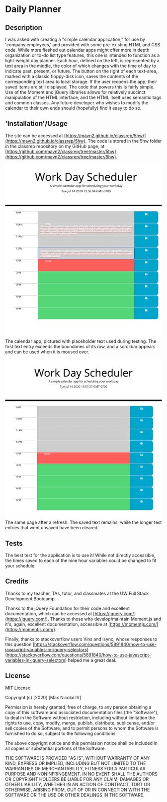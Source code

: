 # Daily Planner

## Description

I was asked with creating a "simple calendar application," for use by 'company employees,' and provided with some pre-existing HTML and CSS code. While more fleshed out calendar apps might offer more in depth organization or to-do list type features, this one is intended to function as a light-weight day planner. 
Each hour, defined on the left, is represented by a text area in the middle, the color of which changes with the time of day to indicate past, present, or future. The button on the right of each text-area, marked with a classic floppy-disk icon, saves the contents of the corresponding text area to local storage. If the user reopens the app, their saved items are still displayed.
The code that powers this is fairly simple. Use of the Moment and jQuery libraries allows for relatively succinct manipulation of the HTML interface, and the HTML itself uses semantic tags and common classes. Any future developer who wishes to modify the calendar to their own ends should (hopefully) find it easy to do so.

## 'Installation'/Usage

The site can be accessed at [https://mavn2.github.io/classrep/5hw/](https://mavn2.github.io/classrep/5hw). 
The code is stored in the 5hw folder in the classrep repository on my GitHub page, at [https://github.com/mavn2/classrep/tree/master/5hw](https://github.com/mavn2/classrep/tree/master/5hw).

![Calendar page with placeholder text](img/1.png)
The calendar app, pictured with placeholder text used during testing. The first text entry exceeds the boundaries of its row, and a scrollbar appears and can be used when it is moused over.

![Same page, pictured with saved item after refresh](img/2.png)
The same page after a refresh. The saved text remains, while the longer test entries that went unsaved have been cleared.


## Tests

The best test for the application is to use it! While not directly accessible, the times saved to each of the nine hour variables could be changed to fit your schedule.

## Credits

Thanks to my teacher, TAs, tutor, and classmates at the UW Full Stack Development Bootcamp.

Thanks to the jQuery Foundation for their code and excellent documentation, which can be accessed at [https://jquery.com/](https://jquery.com/).
Thanks to those who develop/maintain Moment.js and it's, again, excellent documentation, accessible at [https://momentjs.com/](https://momentjs.com/).

Finally, thanks to stackoverflow users Vins and isync, whose responses to this question
    [https://stackoverflow.com/questions/5891840/how-to-use-javascript-variables-in-jquery-selectors]
    (https://stackoverflow.com/questions/5891840/how-to-use-javascript-variables-in-jquery-selectors)
helped me a great deal.


## License

MIT License

Copyright (c) [2020] [Max Nicolai IV]

Permission is hereby granted, free of charge, to any person obtaining a copy
of this software and associated documentation files (the "Software"), to deal
in the Software without restriction, including without limitation the rights
to use, copy, modify, merge, publish, distribute, sublicense, and/or sell
copies of the Software, and to permit persons to whom the Software is
furnished to do so, subject to the following conditions:

The above copyright notice and this permission notice shall be included in all
copies or substantial portions of the Software.

THE SOFTWARE IS PROVIDED "AS IS", WITHOUT WARRANTY OF ANY KIND, EXPRESS OR
IMPLIED, INCLUDING BUT NOT LIMITED TO THE WARRANTIES OF MERCHANTABILITY,
FITNESS FOR A PARTICULAR PURPOSE AND NONINFRINGEMENT. IN NO EVENT SHALL THE
AUTHORS OR COPYRIGHT HOLDERS BE LIABLE FOR ANY CLAIM, DAMAGES OR OTHER
LIABILITY, WHETHER IN AN ACTION OF CONTRACT, TORT OR OTHERWISE, ARISING FROM,
OUT OF OR IN CONNECTION WITH THE SOFTWARE OR THE USE OR OTHER DEALINGS IN THE
SOFTWARE.
